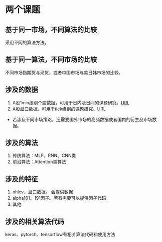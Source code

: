 
# 两个课题  

## 基于同一市场，不同算法的比较
采用不同的算法方法。

## 基于同一算法，不同市场的比较
不同市场指期货与现货，或者中国市场与美日韩市场的比较。

## 涉及的数据  
1. A股1min级别个股数据。可用于日内及日间的课题研究。[URL](https://pan.baidu.com/s/1IL33dGj9Y5pozA4oOFq9qg)  
2. A股盘口数据。可用于tick级别的课题研究。[URL](https://share.weiyun.com/TbjZXQpI)  
* 若涉及不同市场策略，还需要国外市场的高频数据或者国内的衍生品市场数据。  

## 涉及的算法  
1. 传统算法：MLP、RNN、CNN类
2. 前沿算法：Attention类算法

## 涉及的特征
1. ohlcv、盘口数据。 会提供数据
2. alpha101、191因子。若有需要可以提供因子代码
3. 其他


## 涉及的相关算法代码
keras、pytorch、tensorflow有相关算法代码和使用方法
